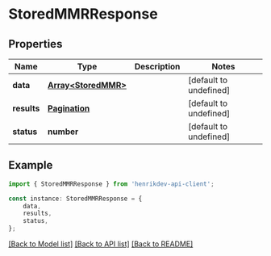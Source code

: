 # StoredMMRResponse


## Properties

Name | Type | Description | Notes
------------ | ------------- | ------------- | -------------
**data** | [**Array&lt;StoredMMR&gt;**](StoredMMR.md) |  | [default to undefined]
**results** | [**Pagination**](Pagination.md) |  | [default to undefined]
**status** | **number** |  | [default to undefined]

## Example

```typescript
import { StoredMMRResponse } from 'henrikdev-api-client';

const instance: StoredMMRResponse = {
    data,
    results,
    status,
};
```

[[Back to Model list]](../README.md#documentation-for-models) [[Back to API list]](../README.md#documentation-for-api-endpoints) [[Back to README]](../README.md)
